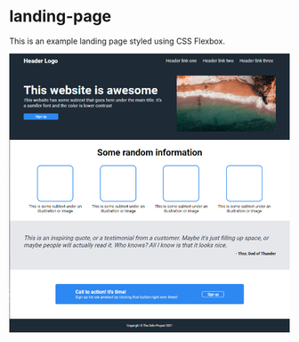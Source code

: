 # landing-page
This is an example landing page styled using CSS Flexbox.

![Landing page screenshot](./img/landingPage_Screenshot.png)